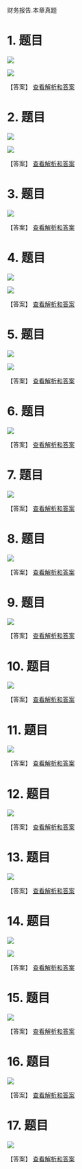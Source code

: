 财务报告.本章真题

# 1. 题目

![](media/a46f832de7165b938aebe91e0a221dcf.png)

![](media/940c57171aeb27458d4bed3878ac7cae.png)

【答案】
[查看解析和答案](media/fe55fdb21b76cdc1304082d945198867.png.md)
# 2. 题目

![](media/d8e02466a20411b1096c4688cabce3d3.png)

![](media/ad563b4a214eb5638dc1812e63665e06.png)

【答案】
[查看解析和答案](media/e4760f9b4a92ad2e8852278c5d9186b7.png.md)
# 3. 题目

![](media/aabe05d964716aa07dd1ea467f715ee7.png)

【答案】
[查看解析和答案](media/77da160de9e211c4f65c5bc9b6507443.png.md)
# 4. 题目

![](media/6dcf8b2ff82c70e927bf88d054f3dd24.png)

![](media/a5651582db5dc73d1bf6b714724d9aa5.png)

【答案】
[查看解析和答案](media/bd978a9c93d9f48e1da26091d090b5aa.png.md)
# 5. 题目

![](media/35a09ce92846a5467d4962207513fd50.png)

![](media/eb8cdcf030f036c9caadbd52e1189bbf.png)

【答案】
[查看解析和答案](media/d920dd7eef4ab41be11699e9bd1e4cac.png.md)
# 6. 题目

![](media/b7e978d7a2371b9a75b7302d10081466.png)

【答案】
[查看解析和答案](media/31c778b324eecec44e796aeff227e108.png.md)
# 7. 题目

![](media/a2bb42b33762fde59cff0c0f827e6a46.png)

【答案】
[查看解析和答案](media/4446a75d3f4e9f10ebf77585171a5714.png.md)
# 8. 题目

![](media/62da1bc7597938dc96af118aaa99d58b.png)

【答案】
[查看解析和答案](media/c1c2e1ed2c13a30e442b3e2dbefa14d4.png.md)
# 9. 题目

![](media/72917ddc61035df6d5ef49893e266895.png)

【答案】
[查看解析和答案](media/f7588544ad09e0e6875e42b95eabc000.png.md)
# 10. 题目

![](media/995639c52d41a25695fd02ddc63003e3.png)

【答案】
[查看解析和答案](media/fda244fcd7916c87e702e95a3ace5276.png.md)
# 11. 题目

![](media/43e7c8d24547751fe6a5f5567bae6b58.png)

【答案】
[查看解析和答案](media/f0de0449cbd6ccc508e23ae242be3676.png.md)
# 12. 题目

![](media/c29287638161d339e42b8f879260871e.png)

【答案】
[查看解析和答案](media/7eedd17c13a2a50256117db9f3429ab9.png.md)
# 13. 题目

![](media/f260e3e4d8ce0de722effbe6d400ec77.png)

【答案】
[查看解析和答案](media/4157c4e3f07cca791fa0fb48aca9dad4.png.md)
# 14. 题目

![](media/9295c322982f37c39ebfc89e5bad83bf.png)

![](media/a8b469c010e1525df675e90e0c5b7893.png)

【答案】
[查看解析和答案](media/ac4819b39b966e008f81c612acbbe2d3.png.md)
# 15. 题目

![](media/1ff86c7a416ef500c4bc25a2b72c0298.png)

【答案】
[查看解析和答案](media/5e7330a4ca743df5d096c8f306a095f9.png.md)
# 16. 题目

![](media/6e6180a1aeb0e0a084a5263248593a93.png)

【答案】
[查看解析和答案](media/1f018afffa638c8cf6366c9d14ccf2e4.png.md)
# 17. 题目

![](media/c80f042e741eb0a99e0fce3a4d40c595.png)

【答案】
[查看解析和答案](media/9f00c206f6ba09a9c40e32ca96d62b5a.png.md)

